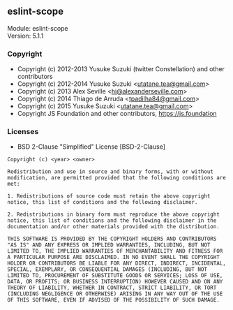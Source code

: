 ## eslint-scope
Module: eslint-scope\
Version: 5.1.1
### Copyright
- Copyright (c) 2012-2013 Yusuke Suzuki (twitter Constellation) and other contributors
- Copyright (c) 2012-2014 Yusuke Suzuki &lt;utatane.tea@gmail.com&gt;
- Copyright (c) 2013 Alex Seville &lt;hi@alexanderseville.com&gt;
- Copyright (c) 2014 Thiago de Arruda &lt;tpadilha84@gmail.com&gt;
- Copyright (c) 2015 Yusuke Suzuki &lt;utatane.tea@gmail.com&gt;
- Copyright JS Foundation and other contributors, https://js.foundation
### Licenses 
 - BSD 2-Clause &quot;Simplified&quot; License [BSD-2-Clause]

```
Copyright (c) <year> <owner> 

Redistribution and use in source and binary forms, with or without modification, are permitted provided that the following conditions are met:

1. Redistributions of source code must retain the above copyright notice, this list of conditions and the following disclaimer.

2. Redistributions in binary form must reproduce the above copyright notice, this list of conditions and the following disclaimer in the documentation and/or other materials provided with the distribution.

THIS SOFTWARE IS PROVIDED BY THE COPYRIGHT HOLDERS AND CONTRIBUTORS "AS IS" AND ANY EXPRESS OR IMPLIED WARRANTIES, INCLUDING, BUT NOT LIMITED TO, THE IMPLIED WARRANTIES OF MERCHANTABILITY AND FITNESS FOR A PARTICULAR PURPOSE ARE DISCLAIMED. IN NO EVENT SHALL THE COPYRIGHT HOLDER OR CONTRIBUTORS BE LIABLE FOR ANY DIRECT, INDIRECT, INCIDENTAL, SPECIAL, EXEMPLARY, OR CONSEQUENTIAL DAMAGES (INCLUDING, BUT NOT LIMITED TO, PROCUREMENT OF SUBSTITUTE GOODS OR SERVICES; LOSS OF USE, DATA, OR PROFITS; OR BUSINESS INTERRUPTION) HOWEVER CAUSED AND ON ANY THEORY OF LIABILITY, WHETHER IN CONTRACT, STRICT LIABILITY, OR TORT (INCLUDING NEGLIGENCE OR OTHERWISE) ARISING IN ANY WAY OUT OF THE USE OF THIS SOFTWARE, EVEN IF ADVISED OF THE POSSIBILITY OF SUCH DAMAGE.
```
